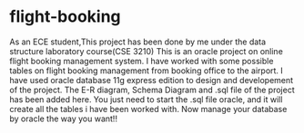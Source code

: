# flight-booking
As an ECE student,This project has been done by me under the data structure laboratory course(CSE 3210)
This is an oracle project on online flight booking management system. I have worked with some possible tables on flight booking management from booking office to the airport. I have used oracle database 11g express
edition to design and developement of the project. The E-R diagram, Schema Diagram and .sql file of the project has been added here. You just need to start the .sql file oracle, and it will create all the tables i 
have been worked with.
Now manage your database by oracle the way you want!!
